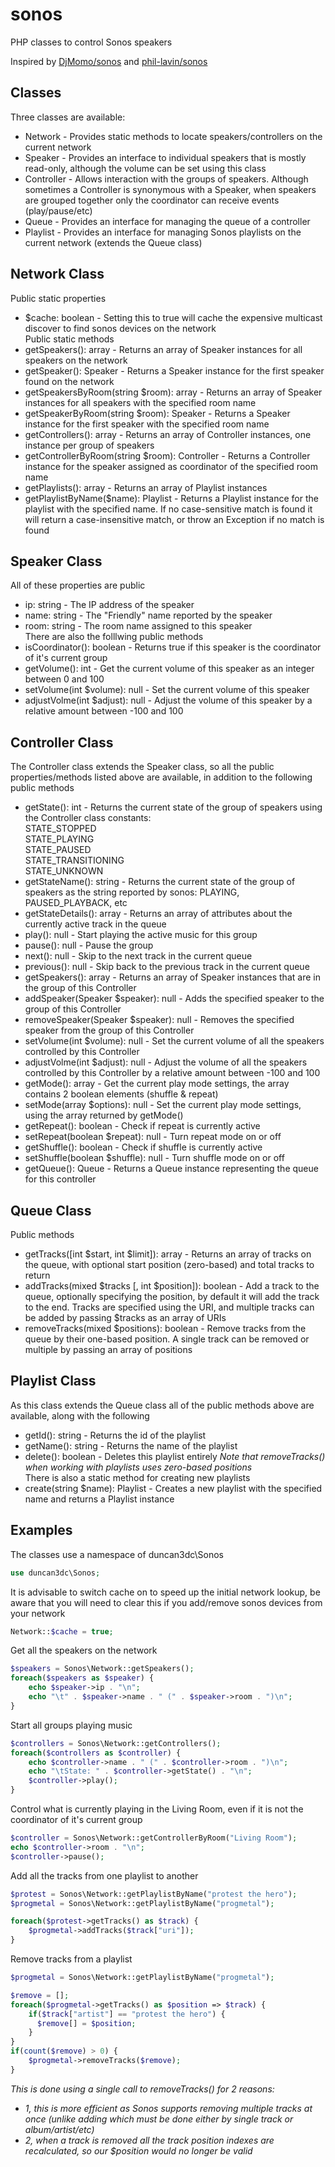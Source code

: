 sonos
=====

PHP classes to control Sonos speakers

Inspired by [DjMomo/sonos](https://github.com/DjMomo/sonos) and [phil-lavin/sonos](https://github.com/phil-lavin/sonos)


Classes
-------
Three classes are available:
* Network - Provides static methods to locate speakers/controllers on the current network
* Speaker - Provides an interface to individual speakers that is mostly read-only, although the volume can be set using this class
* Controller - Allows interaction with the groups of speakers. Although sometimes a Controller is synonymous with a Speaker, when speakers are grouped together only the coordinator can receive events (play/pause/etc)
* Queue - Provides an interface for managing the queue of a controller
* Playlist - Provides an interface for managing Sonos playlists on the current network (extends the Queue class)


Network Class
-------------
Public static properties
* $cache: boolean - Setting this to true will cache the expensive multicast discover to find sonos devices on the network  
Public static methods
* getSpeakers(): array - Returns an array of Speaker instances for all speakers on the network
* getSpeaker(): Speaker - Returns a Speaker instance for the first speaker found on the network
* getSpeakersByRoom(string $room): array - Returns an array of Speaker instances for all speakers with the specified room name
* getSpeakerByRoom(string $room): Speaker - Returns a Speaker instance for the first speaker with the specified room name
* getControllers(): array - Returns an array of Controller instances, one instance per group of speakers
* getControllerByRoom(string $room): Controller - Returns a Controller instance for the speaker assigned as coordinator of the specified room name
* getPlaylists(): array - Returns an array of Playlist instances
* getPlaylistByName($name): Playlist - Returns a Playlist instance for the playlist with the specified name. If no case-sensitive match is found it will return a case-insensitive match, or throw an Exception if no match is found


Speaker Class
-------------
All of these properties are public
* ip: string - The IP address of the speaker
* name: string - The "Friendly" name reported by the speaker
* room: string - The room name assigned to this speaker  
There are also the folllwing public methods
* isCoordinator(): boolean - Returns true if this speaker is the coordinator of it's current group
* getVolume(): int - Get the current volume of this speaker as an integer between 0 and 100
* setVolume(int $volume): null - Set the current volume of this speaker
* adjustVolme(int $adjust): null - Adjust the volume of this speaker by a relative amount between -100 and 100


Controller Class
----------------
The Controller class extends the Speaker class, so all the public properties/methods listed above are available, in addition to the following public methods
* getState(): int - Returns the current state of the group of speakers using the Controller class constants:  
  STATE_STOPPED  
  STATE_PLAYING  
  STATE_PAUSED  
  STATE_TRANSITIONING  
  STATE_UNKNOWN  
* getStateName(): string - Returns the current state of the group of speakers as the string reported by sonos: PLAYING, PAUSED_PLAYBACK, etc
* getStateDetails(): array - Returns an array of attributes about the currently active track in the queue
* play(): null - Start playing the active music for this group
* pause(): null - Pause the group
* next(): null - Skip to the next track in the current queue
* previous(): null - Skip back to the previous track in the current queue
* getSpeakers(): array - Returns an array of Speaker instances that are in the group of this Controller
* addSpeaker(Speaker $speaker): null - Adds the specified speaker to the group of this Controller
* removeSpeaker(Speaker $speaker): null - Removes the specified speaker from the group of this Controller
* setVolume(int $volume): null - Set the current volume of all the speakers controlled by this Controller
* adjustVolme(int $adjust): null - Adjust the volume of all the speakers controlled by this Controller by a relative amount between -100 and 100
* getMode(): array - Get the current play mode settings, the array contains 2 boolean elements (shuffle & repeat)
* setMode(array $options): null - Set the current play mode settings, using the array returned by getMode()
* getRepeat(): boolean - Check if repeat is currently active
* setRepeat(boolean $repeat): null - Turn repeat mode on or off
* getShuffle(): boolean - Check if shuffle is currently active
* setShuffle(boolean $shuffle): null - Turn shuffle mode on or off
* getQueue(): Queue - Returns a Queue instance representing the queue for this controller


Queue Class
-----------
Public methods
* getTracks([int $start, int $limit]): array - Returns an array of tracks on the queue, with optional start position (zero-based) and total tracks to return
* addTracks(mixed $tracks [, int $position]): boolean - Add a track to the queue, optionally specifying the position, by default it will add the track to the end. Tracks are specified using the URI, and multiple tracks can be added by passing $tracks as an array of URIs
* removeTracks(mixed $positions): boolean - Remove tracks from the queue by their one-based position. A single track can be removed or multiple by passing an array of positions


Playlist Class
-------------
As this class extends the Queue class all of the public methods above are available, along with the following
* getId(): string - Returns the id of the playlist
* getName(): string - Returns the name of the playlist
* delete(): boolean - Deletes this playlist entirely
_Note that removeTracks() when working with playlists uses zero-based positions_  
There is also a static method for creating new playlists
* create(string $name): Playlist - Creates a new playlist with the specified name and returns a Playlist instance


Examples
--------

The classes use a namespace of duncan3dc\Sonos
```php
use duncan3dc\Sonos;
```

It is advisable to switch cache on to speed up the initial network lookup, be aware that you will need to clear this if you add/remove sonos devices from your network
```php
Network::$cache = true;
```

Get all the speakers on the network
```php
$speakers = Sonos\Network::getSpeakers();
foreach($speakers as $speaker) {
    echo $speaker->ip . "\n";
    echo "\t" . $speaker->name . " (" . $speaker->room . ")\n";
}
```

Start all groups playing music
```php
$controllers = Sonos\Network::getControllers();
foreach($controllers as $controller) {
    echo $controller->name . " (" . $controller->room . ")\n";
    echo "\tState: " . $controller->getState() . "\n";
    $controller->play();
}
```

Control what is currently playing in the Living Room, even if it is not the coordinator of it's current group
```php
$controller = Sonos\Network::getControllerByRoom("Living Room");
echo $controller->room . "\n";
$controller->pause();
```

Add all the tracks from one playlist to another
```php
$protest = Sonos\Network::getPlaylistByName("protest the hero");
$progmetal = Sonos\Network::getPlaylistByName("progmetal");

foreach($protest->getTracks() as $track) {
    $progmetal->addTracks($track["uri"]);
}
```

Remove tracks from a playlist  
```php
$progmetal = Sonos\Network::getPlaylistByName("progmetal");

$remove = [];
foreach($progmetal->getTracks() as $position => $track) {
    if($track["artist"] == "protest the hero") {
      $remove[] = $position;
    }
}
if(count($remove) > 0) {
    $progmetal->removeTracks($remove);
}
```
_This is done using a single call to removeTracks() for 2 reasons:_
* _1, this is more efficient as Sonos supports removing multiple tracks at once (unlike adding which must be done either by single track or album/artist/etc)_
* _2, when a track is removed all the track position indexes are recalculated, so our $position would no longer be valid_

